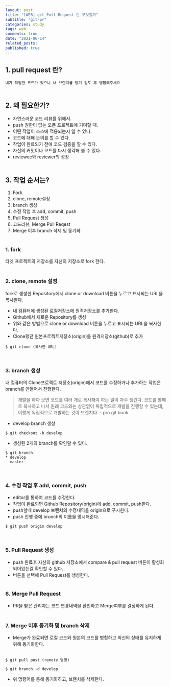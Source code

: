 ```yaml
---
layout: post
title: "[WEB] git Pull Request 란 무엇일까"
subtitle: "git-pr"
categories: study
tags: web
comments: true
date: "2021-06-14"
related_posts:
published: true
---
```


## 1. pull request 란?

`내가 작업한 코드가 있으니 내 브랜치를 당겨 검토 후 병합해주세요`
<br><br>

## 2. 왜 필요한가?

- 자연스러운 코드 리뷰를 위해서.
- push 권한이 없는 오픈 프로젝트에 기여할 때.
- 어떤 작업이 소스에 적용되는지 알 수 있다.
- 코드에 대해 논의를 할 수 있다.
- 작업이 완료되기 전에 코드 검증을 할 수 있다.
- 자신의 커밋이나 코드를 다시 생각해 볼 수 있다.
- reviewee와 reviewer의 성장
  <br><br>

## 3. 작업 순서는?

1. Fork
2. clone, remote설정
3. branch 생성
4. 수정 작업 후 add, commit, push
5. Pull Request 생성
6. 코드리뷰, Merge Pull Reqest
7. Merge 이후 branch 삭제 및 동기화
   <br><br>

### 1. fork

타겟 프로젝트의 저장소를 자신의 저장소로 fork 한다.
<br><br>

### 2. clone, remote 설정

fork로 생성한 Repository에서 clone or download 버튼을 누르고 표시되는 URL을 복사한다.<br>

- 내 컴퓨터에 생성된 로컬저장소에 원격저장소를 추가한다.
- Github에서 새로운 Repository를 생성
- 위와 같은 방법으로 clone or download 버튼을 누르고 표시되는 URL을 복사한다.
- Clone했던 원본프로젝트저장소(origin)를 원격저장소(github)로 추가
  <br>

```
$ git clone (복사한 URL)
```

<br>

### 3. branch 생성

내 컴퓨터의 Clone프로젝트 저장소(origin)에서 코드를 수정하거나 추가하는 작업은 branch를 만들어서 진행한다.
<br>

> 개발을 하다 보면 코드를 여러 개로 복사해야 하는 일이 자주 생긴다. 코드를 통째로 복사하고 나서 원래 코드와는 상관없이 독립적으로 개발을 진행할 수 있는데, 이렇게 독립적으로 개발하는 것이 브랜치다. - pro git book

- develop branch 생성

```
$ git checkout -b develop
```

- 생성된 2개의 branch를 확인할 수 있다.

```
$ git branch
* develop
  master
```

<br>

### 4. 수정 작업 후 add, commit, push

- editor를 통하여 코드를 수정한다.
- 작업이 완료되면 Github Repository(origin)에 add, commit, push한다.
- push할때 develop 브랜치의 수정내역을 origin으로 푸시한다.
- push 진행 중에 brunch의 이름을 명시해준다.
  <br>

```
$ git push origin develop
```

<br>

### 5. Pull Request 생성

- push 완료후 자신의 github 저장소에서 compare & pull request 버튼이 활성화 되어있는걸 확인할 수 있다.
- 버튼을 선택해 Pull Request를 생성한다.
  <br><br>

### 6. Merge Pull Request

- PR을 받은 관리자는 코드 변경내역을 환인하고 Merge여부를 결정하게 된다.
  <br><br>

### 7. Merge 이후 동기화 및 branch 삭제

- Merge가 완료되면 로컬 코드와 원본의 코드를 병합하고 최신의 상태를 유지하게 위해 동기화한다.
  <br><br>

```
$ git pull post (remote 별명)
```

```
$ git branch -d develop
```

- 위 명령어를 통해 동기화하고, 브랜치를 삭제한다.
